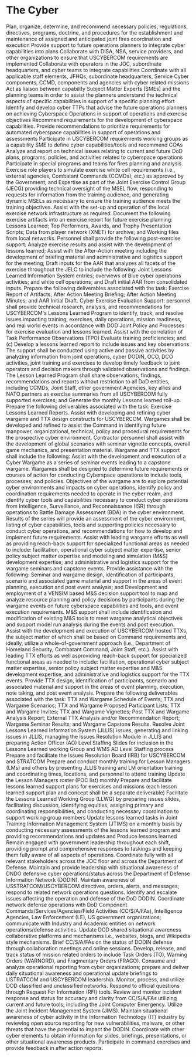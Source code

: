 # The Cyber
Plan, organize, determine, and recommend necessary policies, regulations, directives, programs, doctrine, and procedures for the establishment and maintenance of assigned and anticipated joint fires coordination and execution
Provide support to future operations planners to integrate cyber capabilities into plans
Collaborate with DISA, NSA, service providers, and other organizations to ensure that USCYBERCOM requirements are implemented
Collaborate with operators in the JOC, subordinate headquarters, and cyber teams to integrate capabilities
Coordinate with all applicable staff elements, JFHQs, subordinate headquarters, Service Cyber components, CCMD, components and agencies with cyber related missions
Act as liaison between capability Subject Matter Experts (SMEs) and the planning teams in order to assist the planners understand the technical aspects of specific capabilities in support of a specific planning effort
Identify and develop cyber TTPs that advise the future operations planners on achieving Cyberspace Operations in support of operations and exercise objectives
Recommend requirements for the development of cyberspace capabilities. Provide recommendations to prioritize requirements for automated cyberspace capabilities in support of operations and assessments
Participate in USCYBERCOM requirements working groups as a capability SME to define cyber capabilities/tools and recommend COAs
Analyze and report on technical issues relating to current and future DoD plans, programs, policies, and activities related to cyberspace operations
Participate in special programs and teams for fires planning and analysis.
Exercise role players to simulate exercise white cell requirements (i.e., external agencies, Combatant Commands (CCMDs), etc.) as approved by the Government; and
Expertise as part of the Joint Exercise Control Group (JECG) providing technical oversight of the MSEL flow, responding to requests for information from the training audience, and generating dynamic MSELs as necessary to ensure the training audience meets the training objectives.
Assist with the set-up and operation of the local exercise network infrastructure as required.
Document the following exercise artifacts into an exercise report for future exercise planning: Lessons Learned; Top Performers, Awards, and Trophy Presentation Scripts; Data from player network (XNET) for archive; and Working files from local networks.
Personnel shall provide the following post-exercise support: Analyze exercise results and assist with the development of lessons learned; Assist with the After-Action meeting including the development of briefing material and administrative and logistics support for the meeting; Draft inputs for the AAR that analyzes all facets of the exercise throughout the JELC to include the following: Joint Lessons Learned Information System entries; overviews of Blue cyber operations activities; and white cell operations; and Draft initial AAR from consolidated inputs.
Prepare the following deliverables associated with the task: Exercise Report of Artifacts; After Action Meeting Briefing; After Action Meeting Minutes; and AAR Initial Draft.
Cyber Exercise Evaluation Support: personnel shall provide technical research, analysis, and recommendations for USCYBERCOM's Lessons Learned Program to identify, track, and resolve issues impacting training, exercises, daily operations, mission readiness, and real world events in accordance with DOD Joint Policy and Processes for exercise evaluation and lessons learned.
Assist with the correlation of Task Performance Observations (TPO)
Evaluate training proficiencies; and (c) Develop a lessons learned report to include issues and key observations
The support shall be conducted using active and passive activities by analyzing information from joint operations, cyber DODIN, OCO, DCO activities, joint training and exercises to develop timely feedback to joint operators and decision makers through validated observations and findings.
The Lesson Learned Program shall share observations, findings, recommendations and reports without restriction to all DoD entities, including CCMDs, Joint Staff, other government Agencies, key allies and NATO partners as exercise summaries from all USCYBERCOM fully supported exercises; and Generate the monthly Lessons learned roll-up.
Prepare the following deliverables associated with the task: Exercise Lessons Learned Reports.
Assist with developing and refining cyber wargame and TTX design constructs for USCYBERCOM. Wargames shall be developed and refined to assist the Command in identifying future manpower, organizational, technical, policy and procedural requirements for the prospective cyber environment. Contractor personnel shall assist with the development of global scenarios with seminar vignette concepts, overall game mechanics, and presentation material. Wargame and TTX support shall include the following:
Assist with the development and execution of a Cyber Wargame as a series of seminar events leading to a capstone wargame. Wargames shall be designed to determine future requirements or courses of action for conducting Cyberspace operations to include tools, processes, and policies.
Objectives of the wargame are to explore potential cyber environments and impacts on cyber operations, identify policy and coordination requirements needed to operate in the cyber realm, and identify cyber tools and capabilities necessary to conduct cyber operations from Intelligence, Surveillance, and Reconnaissance (ISR) through operations to Battle Damage Assessment (BDA) in the cyber environment.
Results of the series will provide an assessment of the cyber environment, listing of cyber capabilities, tools and supporting policies necessary to conduct cyber operations, and recommendations for how to develop and implement future requirements.
Assist with leading wargame efforts as well as providing reach-back support for specialized functional areas as needed to include: facilitation, operational cyber subject matter expertise, senior policy subject matter expertise and modeling and simulation (M&S) development expertise; and administrative and logistics support for the wargame seminars and capstone events.
Provide assistance with the following:  Seminar and wargame design, identification of participants, scenario and associated game material and support in the areas of event planning, execution and post event analysis; and Development and employment of a VENSIM based M&S decision support tool to map and analyze resource planning and policy decisions by participants during the wargame events on future cyberspace capabilities and tools, and event execution requirements.
M&S support shall include identification and modification of existing M&S tools to meet wargame analytical objectives and support model run analysis during the events and post execution.
Assist with the development and execution of USCYBERCOM hosted TTXs, the subject matter of which shall be based on Command requirements and, ideally, utilize a whole-of-government approach (i.e., Department of Homeland  Security, Combatant Command, Joint Staff, etc.).
Assist with leading TTX efforts as well asproviding reach-back support for specialized functional areas as needed to include: facilitation, operational cyber subject matter expertise, senior policy subject matter expertise and M&S development expertise, and administrative and logistics support for the TTX events.
Provide TTX design, identification of participants, scenario and associated material and support in the areas of event planning, execution, note taking, and post event analysis.
Prepare the following deliverables associated with the task: TTX and Wargame Schedule of Events; TTX and Wargame Scenarios; TTX and Wargame Proposed Participant Lists; TTX and Wargame Invites; TTX and Wargame Vignettes; Post TTX and Wargame Analysis Report; External TTX Analysis and/or Recommendation Report; Wargame Seminar Results; and Wargame Capstone Results.
Resolve Joint Lessons Learned Information System (JLLIS) issues, generating and linking issues in JLLIS, managing the Issues Resolution Module in JLLIS and preparing Action Officer (AO) Level Staffing Slides for inclusion in the Lessons Learned working Group and WMS AO Level Staffing process
Prepare and facilitate the Issues Resolution Board (IRB) for USCYBERCOM and STRATCOM
Prepare and conduct monthly training for Lesson Managers (LMs) and others by presenting JLLIS training and LM orientation training and coordinating times, locations, and personnel to attend training
Update the Lesson Managers roster (POC list) monthly
Prepare and facilitate lessons learned support plans for exercises and missions (each lesson learned support plan and concept shall be a separate deliverable)
Facilitate the Lessons Learned Working Group (LLWG) by preparing issues slides, facilitating discussion, identifying equities, assigning primary and coordinating responsibilities, and conducting necessary coordination to support working group members
Update lessons learned tasks in Joint Training Information Management System (JTIMS) on a monthly basis by conducting necessary assessments of the lessons learned program and providing recommendations and updates and Produce lessons learned
Remain engaged with government leadership throughout each shift, providing prompt and comprehensive responses to taskings and keeping them fully aware of all aspects of operations.
Coordinate fully with all relevant stakeholders across the JOC floor and across the Department of Defense.
Maintain and provide leadership with situational awareness of DNDO defensive cyber operations/status across the Department of Defense Information Network (DODIN).
Maintain awareness of USSTRATCOM/USCYBERCOM directives, orders, alerts, and messages; respond to related network operations questions.
Identify and escalate issues affecting the operation and defense of the DoD DODIN.
Coordinate network defense operations with DoD Component Commands/Services/Agencies/Field Activities (CC/S/A/FAs), Intelligence Agencies, Law Enforcement (LE), US government organizations; communicate with Industry and Academic entities on network operations/defense activities.
Update DOD shared situational awareness collaborative platforms and mechanisms i.e., websites, blogs, and Wikipedia style mechanisms.
Brief CC/S/A/FAs on the status of DODIN defense through collaboration meetings and online sessions.
Develop, release, and track status of mission related orders to include Task Orders (TO), Warning Orders (WARNORD), and Fragmentary Orders (FRAGO).
Consume and analyze operational reporting from cyber organizations; prepare and deliver daily situational awareness and operational update briefings to USTRATCOM and USCYBERCOM leadership.
Monitor, process, and utilize DOD classified and unclassified networks.
Respond to official questions through Request For Information (RFI) tools.
Review and monitor incident response and status for accuracy and clarity from CC/S/A/FAs utilizing current and future tools; including the Joint Computer Emergency.
Utilize the Joint Incident Management System (JIMS).
Maintain situational awareness of cyber activity in the Information Technology (IT) industry by reviewing open source reporting for new vulnerabilities, malware, or other threats that have the potential to impact the DODIN.
Coordinate with other cyber elements to obtain information for slides, briefings, presentations, or other situational awareness products.
Participate in command exercises and provide feedback in after action reports.
